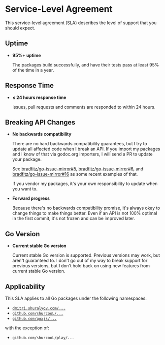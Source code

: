 Service-Level Agreement
=======================

This service-level agreement (SLA) describes the level of support that you should expect.

Uptime
------

-	**95%+ uptime**

	The packages build successfully, and have their tests pass at least 95% of the time in a year.

Response Time
-------------

-	**≤ 24 hours response time**

	Issues, pull requests and comments are responded to within 24 hours.

Breaking API Changes
--------------------

-	**No backwards compatibility**

	There are no hard backwards compatibility guarantees, but I try to update all affected code when I break an API. If you import my packages and I know of that via godoc.org importers, I will send a PR to update your package.

	See [bradfitz/go-issue-mirror#5](https://github.com/bradfitz/go-issue-mirror/pull/5), [bradfitz/go-issue-mirror#6](https://github.com/bradfitz/go-issue-mirror/pull/6), and [bradfitz/go-issue-mirror#16](https://github.com/bradfitz/go-issue-mirror/pull/16) as some recent examples of that.

	If you vendor my packages, it's your own responsibility to update when you want to.

-	**Forward progress**

	Because there's no backwards compatibility promise, it's always okay to change things to make things better. Even if an API is not 100% optimal in the first commit, it's not frozen and can be improved later.

Go Version
----------

-	**Current stable Go version**

	Current stable Go version is supported. Previous versions may work, but aren't guaranteed to. I don't go out of my way to break support for previous versions, but I don't hold back on using new features from current stable Go version.

Applicability
-------------

This SLA applies to all Go packages under the following namespaces:

-	[`dmitri.shuralyov.com/...`](https://dmitri.shuralyov.com/packages?pattern=dmitri.shuralyov.com%2F...)
-	[`github.com/shurcooL/...`](https://github.com/shurcooL?tab=repositories)
-	[`github.com/goxjs/...`](https://github.com/goxjs?tab=repositories)

with the exception of:

-	`github.com/shurcooL/play/...`
